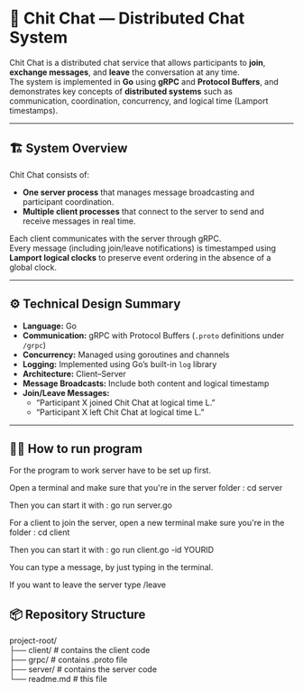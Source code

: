 # 💬 Chit Chat — Distributed Chat System

Chit Chat is a distributed chat service that allows participants to **join**, **exchange messages**, and **leave** the conversation at any time.  
The system is implemented in **Go** using **gRPC** and **Protocol Buffers**, and demonstrates key concepts of **distributed systems** such as communication, coordination, concurrency, and logical time (Lamport timestamps).

---

## 🏗️ System Overview

Chit Chat consists of:
- **One server process** that manages message broadcasting and participant coordination.
- **Multiple client processes** that connect to the server to send and receive messages in real time.

Each client communicates with the server through gRPC.  
Every message (including join/leave notifications) is timestamped using **Lamport logical clocks** to preserve event ordering in the absence of a global clock.

---

## ⚙️ Technical Design Summary

- **Language:** Go  
- **Communication:** gRPC with Protocol Buffers (`.proto` definitions under `/grpc`)  
- **Concurrency:** Managed using goroutines and channels  
- **Logging:** Implemented using Go’s built-in `log` library  
- **Architecture:** Client–Server  
- **Message Broadcasts:** Include both content and logical timestamp  
- **Join/Leave Messages:**  
  - “Participant X joined Chit Chat at logical time L.”  
  - “Participant X left Chit Chat at logical time L.”

---

## 🏃‍♂️ How to run program

For the program to work server have to be set up first.

Open a terminal and make sure that you're in the server folder :
  cd server

Then you can start it with :
  go run server.go

For a client to join the server, open a new terminal make sure you're in the folder :
  cd client

Then you can start it with :
  go run client.go -id YOURID

You can type a message, by just typing in the terminal.

If you want to leave the server type
  /leave

## 📦 Repository Structure

project-root/  
├── client/ # contains the client code  
├── grpc/ # contains .proto file  
├── server/ # contains the server code  
└── readme.md # this file
